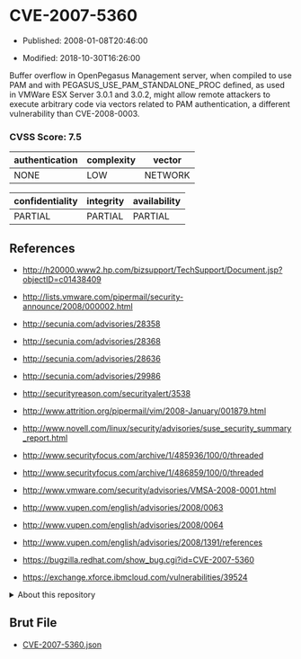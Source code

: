 # CVE-2007-5360

- Published: 2008-01-08T20:46:00

- Modified: 2018-10-30T16:26:00

Buffer overflow in OpenPegasus Management server, when compiled to use PAM and with PEGASUS_USE_PAM_STANDALONE_PROC defined, as used in VMWare ESX Server 3.0.1 and 3.0.2, might allow remote attackers to execute arbitrary code via vectors related to PAM authentication, a different vulnerability than CVE-2008-0003.

### CVSS Score: **7.5**

| authentication | complexity | vector |
| --- | --- | --- |
| NONE | LOW | NETWORK |

| confidentiality | integrity | availability |
| --- | --- | --- |
| PARTIAL | PARTIAL | PARTIAL |

## References

* http://h20000.www2.hp.com/bizsupport/TechSupport/Document.jsp?objectID=c01438409

* http://lists.vmware.com/pipermail/security-announce/2008/000002.html

* http://secunia.com/advisories/28358

* http://secunia.com/advisories/28368

* http://secunia.com/advisories/28636

* http://secunia.com/advisories/29986

* http://securityreason.com/securityalert/3538

* http://www.attrition.org/pipermail/vim/2008-January/001879.html

* http://www.novell.com/linux/security/advisories/suse_security_summary_report.html

* http://www.securityfocus.com/archive/1/485936/100/0/threaded

* http://www.securityfocus.com/archive/1/486859/100/0/threaded

* http://www.vmware.com/security/advisories/VMSA-2008-0001.html

* http://www.vupen.com/english/advisories/2008/0063

* http://www.vupen.com/english/advisories/2008/0064

* http://www.vupen.com/english/advisories/2008/1391/references

* https://bugzilla.redhat.com/show_bug.cgi?id=CVE-2007-5360

* https://exchange.xforce.ibmcloud.com/vulnerabilities/39524

<details>
<summary>About this repository</summary> 

  This repository is part of the project [Live Hack CVE](https://github.com/Live-Hack-CVE). Main website can be found [www.live-hack.org](https://www.live-hack.org) 
  
  Made by [Sn0wAlice](https://github.com/Sn0wAlice) for the people that care about security and need to have a feed of the latest CVEs. Hope you enjoy it, don't forget to star the repo and follow me on [Twitter](https://twitter.com/Sn0wAlice) and [Github](https://github.com/Sn0wAlice). And that is my [personnal website](https://www.alice-snow.me/)

  - [Home Page](https://github.com/Live-Hack-CVE)
  - [Framework](https://github.com/Live-Hack-CVE/cve-framework)
  - [CVE database](https://github.com/Live-Hack-CVE/full_database)
  - [Changelog](https://github.com/Live-Hack-CVE/Changelog)
</details>

## Brut File

* [CVE-2007-5360.json](https://raw.githubusercontent.com/Live-Hack-CVE/full_database/main/cves/2007/CVE-2007-5360.json)

